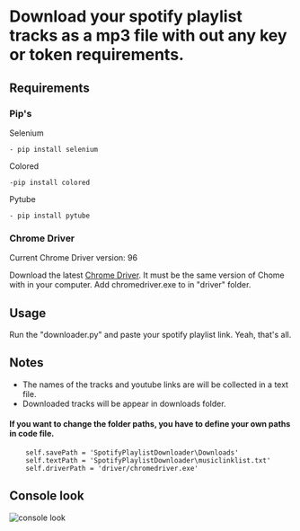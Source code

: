# Download your spotify playlist tracks as a mp3 file with out any key or token requirements.

## Requirements

###  Pip's
Selenium
    
    - pip install selenium

Colored 

    -pip install colored
    
Pytube

    - pip install pytube
### Chrome Driver
    
 Current Chrome Driver version: 96
 
 Download the latest [Chrome Driver](https://chromedriver.chromium.org/downloads). It must be the same version of Chome with in your computer.
 Add chromedriver.exe to in "driver" folder.
 
## Usage

Run the "downloader.py" and paste your spotify playlist link. Yeah, that's all.
    
## Notes

- The names of the tracks and youtube links are will be collected in a text file.
- Downloaded tracks will be appear in downloads folder. 

#### If you want to change the folder paths, you have to define your own paths in code file.

        self.savePath = 'SpotifyPlaylistDownloader\Downloads'
        self.textPath = 'SpotifyPlaylistDownloader\musiclinklist.txt'
        self.driverPath = 'driver/chromedriver.exe'

## Console look

![console look](https://i.ibb.co/znCymsc/Ekran-g-r-nt-s-2021-12-26-140751.png)
